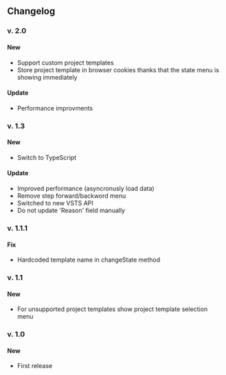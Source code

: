 ## Changelog

### v. 2.0

#### New

+ Support custom project templates
+ Store project template in browser cookies thanks that the state menu is showing immediately

#### Update

+ Performance improvments

### v. 1.3

#### New

+ Switch to TypeScript

#### Update

+ Improved performance (asyncronusly load data)
+ Remove step forward/backword menu
+ Switched to new VSTS API
+ Do not update 'Reason' field manually

### v. 1.1.1

#### Fix

+ Hardcoded template name in changeState method

### v. 1.1

#### New

+ For unsupported project templates show project template selection menu

### v. 1.0

#### New

+ First release
